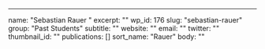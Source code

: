 ---
  name: "Sebastian Rauer "
  excerpt: ""
  wp_id: 176
  slug: "sebastian-rauer"
  group: "Past Students"
  subtitle: ""
  website: ""
  email: ""
  twitter: ""
  thumbnail_id: ""
  publications: []
  sort_name: "Rauer"
  body: ""
